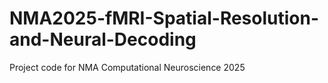 # NMA2025-fMRI-Spatial-Resolution-and-Neural-Decoding
Project code for NMA Computational Neuroscience 2025
